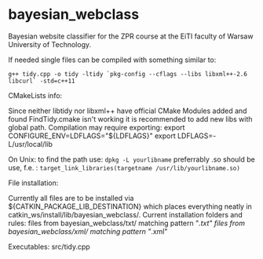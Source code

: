 # bayesian_webclass
Bayesian website classifier for the ZPR course at the EiTI faculty of Warsaw University of Technology.

If needed single files can be compiled with something similar to:
```
g++ tidy.cpp -o tidy -ltidy `pkg-config --cflags --libs libxml++-2.6 libcurl` -std=c++11
```

CMakeLists info:

Since neither libtidy nor libxml++ have official CMake Modules added and found FindTidy.cmake isn't working it is recommended to add new libs with global path.
Compilation may require exporting:
    export CONFIGURE_ENV=LDFLAGS="${LDFLAGS}"
    export LDFLAGS=-L/usr/local/lib


On Unix:
    to find the path use:   `dpkg -L yourlibname`
    preferrably .so should be use, f.e. : `target_link_libraries(targetname /usr/lib/yourlibname.so)`


File installation:

Currently all files are to be installed via ${CATKIN_PACKAGE_LIB_DESTINATION} which places everything neatly in catkin_ws/install/lib/bayesian_webclass/.
Current installation folders and rules:
    files from bayesian_webclass/txt/ matching pattern "*.txt"
    files from bayesian_webclass/xml/ matching pattern "*.xml"

Executables:
    src/tidy.cpp
